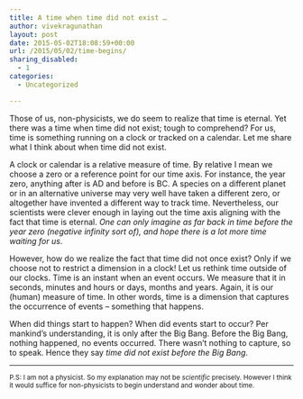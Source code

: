 ```yaml
---
title: A time when time did not exist …
author: vivekragunathan
layout: post
date: 2015-05-02T18:08:59+00:00
url: /2015/05/02/time-begins/
sharing_disabled:
  - 1
categories:
  - Uncategorized

---
```

Those of us, non-physicists, we do seem to realize that time is eternal. Yet there was a time when time did not exist; tough to comprehend? For us, time is something running on a clock or tracked on a calendar. Let me share what I think about when time did not exist.

<!--more-->

A clock or calendar is a relative measure of time. By relative I mean we choose a zero or a reference point for our time axis. For instance, the year zero, anything after is AD and before is BC. A species on a different planet or in an alternative universe may very well have taken a different zero, or altogether have invented a different way to track time. Nevertheless, our scientists were clever enough in laying out the time axis aligning with the fact that time is eternal. _One can only imagine as far back in time before the year zero (negative infinity sort of), and hope there is a lot more time waiting for us_.

However, how do we realize the fact that time did not once exist? Only if we choose not to restrict a dimension in a clock! Let us rethink time outside of our clocks. Time is an instant when an event occurs. We measure that it in seconds, minutes and hours or days, months and years. Again, it is our (human) measure of time. In other words, time is a dimension that captures the occurrence of events – something that happens.

When did things start to happen? When did events start to occur? Per mankind’s understanding, it is only after the Big Bang. Before the Big Bang, nothing happened, no events occurred. There wasn’t nothing to capture, so to speak. Hence they say _time did not exist before the Big Bang_.

* * *

<small>P.S: I am not a physicist. So my explanation may not be <em>scientific</em> precisely. However I think it would suffice for non-physicists to begin understand and wonder about time.</small>